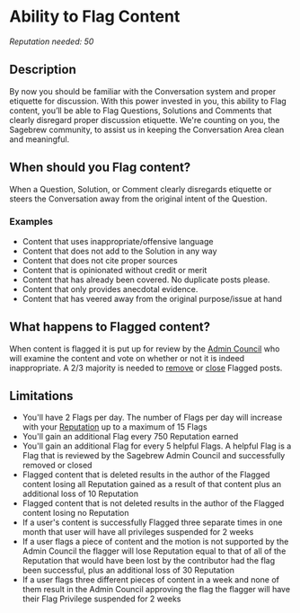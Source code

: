 # Ability to Flag Content #
*Reputation needed: 50*
## Description ##
By now you should be familiar with the Conversation system and proper etiquette 
for discussion. With this power invested in you, this ability to Flag content, 
you’ll be able to Flag Questions, Solutions and Comments that clearly disregard 
proper discussion etiquette. We're counting on you, the Sagebrew community, to 
assist us in keeping the Conversation Area clean and meaningful. 

## When should you Flag content? ##
When a Question, Solution, or Comment clearly disregards etiquette or steers 
the Conversation away from the original intent of the Question.

### Examples ###
- Content that uses inappropriate/offensive language
- Content that does not add to the Solution in any way
- Content that does not cite proper sources
- Content that is opinionated without credit or merit
- Content that has already been covered. No duplicate posts please.
- Content that only provides anecdotal evidence.
- Content that has veered away from the original purpose/issue at hand

## What happens to Flagged content? ##
When content is flagged it is put up for review by the [Admin Council][1] who 
will examine the content and vote on whether or not it is indeed inappropriate. 
A 2/3 majority is needed to [remove][3] or [close][4] Flagged posts.   

## Limitations ##
- You'll have 2 Flags per day. The number of Flags per day will increase with 
  your [Reputation][2] up to a maximum of 15 Flags
- You'll gain an additional Flag every 750 Reputation earned
- You'll gain an additional Flag for every 5 helpful Flags. A helpful Flag 
  is a Flag that is reviewed by the Sagebrew Admin Council and successfully 
  removed or closed
- Flagged content that is deleted results in the author of the Flagged content 
  losing all Reputation gained as a result of that content plus an additional 
  loss of 10 Reputation
- Flagged content that is not deleted results in the author of the Flagged 
  content losing no Reputation
- If a user's content is successfully Flagged three separate times in one month 
  that user will have all privileges suspended for 2 weeks
- If a user flags a piece of content and the motion is not supported by the 
  Admin Council the flagger will lose Reputation equal to that of all of the
  Reputation that would have been lost by the contributor had the flag been 
  successful, plus an additional loss of 30 Reputation
- If a user flags three different pieces of content in a week and none of them
  result in the Admin Council approving the flag the flagger will have their 
  Flag Privilege suspended for 2 weeks
  
[1]: /help_center/reputation/admin_council/
[2]: /help_center/reputation/
[3]: /help_center/conversation/why_are_questions_deleted/
[4]: /help_center/conversation/closure_of_a_question/